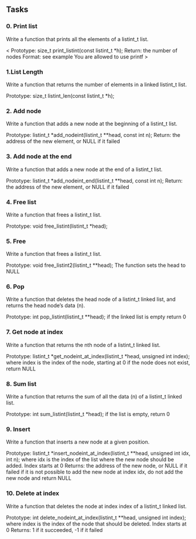 ## Tasks
### 0. Print list
Write a function that prints all the elements of a listint_t list.

  < Prototype: size_t print_listint(const listint_t *h);
    Return: the number of nodes
    Format: see example
    You are allowed to use printf >

### 1.List Length
Write a function that returns the number of elements in a linked listint_t list.

  Prototype: size_t listint_len(const listint_t *h);

### 2. Add node
Write a function that adds a new node at the beginning of a listint_t list.

  Prototype: listint_t *add_nodeint(listint_t **head, const int n);
  Return: the address of the new element, or NULL if it failed

### 3. Add node at the end
Write a function that adds a new node at the end of a listint_t list.

  Prototype: listint_t *add_nodeint_end(listint_t **head, const int n);
  Return: the address of the new element, or NULL if it failed

### 4. Free list
Write a function that frees a listint_t list.

  Prototype: void free_listint(listint_t *head);


### 5. Free
Write a function that frees a listint_t list.

  Prototype: void free_listint2(listint_t **head);
  The function sets the head to NULL


### 6. Pop
Write a function that deletes the head node of a listint_t linked list, and returns the head node’s data (n).

  Prototype: int pop_listint(listint_t **head);
  if the linked list is empty return 0


### 7. Get node at index

Write a function that returns the nth node of a listint_t linked list.

  Prototype: listint_t *get_nodeint_at_index(listint_t *head, unsigned int index);
  where index is the index of the node, starting at 0
  if the node does not exist, return NULL


### 8. Sum list

Write a function that returns the sum of all the data (n) of a listint_t linked list.

  Prototype: int sum_listint(listint_t *head);
  if the list is empty, return 0

### 9. Insert

Write a function that inserts a new node at a given position.

  Prototype: listint_t *insert_nodeint_at_index(listint_t **head, unsigned int idx, int n);
  where idx is the index of the list where the new node should be added. Index starts at 0
  Returns: the address of the new node, or NULL if it failed
  if it is not possible to add the new node at index idx, do not add the new node and return NULL

### 10. Delete at index

Write a function that deletes the node at index index of a listint_t linked list.

  Prototype: int delete_nodeint_at_index(listint_t **head, unsigned int index);
  where index is the index of the node that should be deleted. Index starts at 0
  Returns: 1 if it succeeded, -1 if it failed
